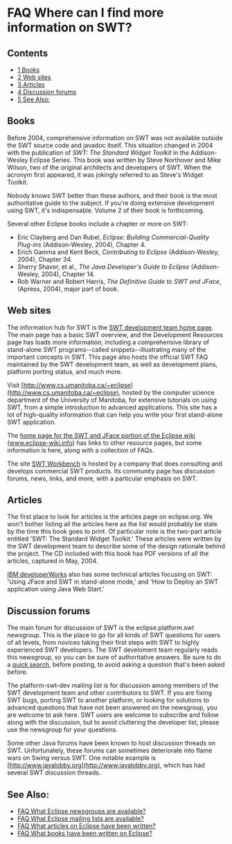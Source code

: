 

FAQ Where can I find more information on SWT?
=============================================

Contents
--------

*   [1 Books](#Books)
*   [2 Web sites](#Web-sites)
*   [3 Articles](#Articles)
*   [4 Discussion forums](#Discussion-forums)
*   [5 See Also:](#See-Also:)

Books
-----

Before 2004, comprehensive information on SWT was not available outside the SWT source code and javadoc itself. This situation changed in 2004 with the publication of _SWT: The Standard Widget Toolkit_ in the Addison-Wesley Eclipse Series. This book was written by Steve Northover and Mike Wilson, two of the original architects and developers of SWT. When the acronym first appeared, it was jokingly referred to as Steve's Widget Toolkit.

Nobody knows SWT better than these authors, and their book is the most authoritative guide to the subject. If you're doing extensive development using SWT, it's indispensable. Volume 2 of their book is forthcoming.

Several other Eclipse books include a chapter or more on SWT:

*   Eric Clayberg and Dan Rubel, _Eclipse: Building Commercial-Quality Plug-ins_ (Addison-Wesley, 2004), Chapter 4.
*   Erich Gamma and Kent Beck, _Contributing to Eclipse_ (Addison-Wesley, 2004), Chapter 34.
*   Sherry Shavor, et al., _The Java Developer's Guide to Eclipse_ (Addison-Wesley, 2004), Chapter 14.
*   Rob Warner and Robert Harris, _The Definitive Guide to SWT and JFace_, (Apress, 2004), major part of book.

Web sites
---------

The information hub for SWT is the [SWT development team home page](http://eclipse.org/swt). The main page has a basic SWT overview, and the Development Resources page has loads more information, including a comprehensive library of stand-alone SWT programs--called snippets--illustrating many of the important concepts in SWT. This page also hosts the official SWT FAQ maintained by the SWT development team, as well as development plans, platform porting status, and much more.

Visit [http://www.cs.umanitoba.ca/~eclipse](http://www.cs.umanitoba.ca/~eclipse), hosted by the computer science department of the University of Manitoba, for extensive tutorials on using SWT, from a simple introduction to advanced applications. This site has a lot of high-quality information that can help you write your first stand-alone SWT application.

The [home page for the SWT and JFace portion of the Eclipse wiki](http://wiki.eclipse.org/SWT) (www.eclipse-wiki.info) has links to other resource pages, but some information is here, along with a collection of FAQs.

The site [SWT Workbench](http://www.swtworkbench.com) is hosted by a company that does consulting and develops commercial SWT products. Its community page has discussion forums, news, links, and more, with a particular emphasis on SWT.

Articles
--------

The first place to look for articles is the articles page on eclipse.org. We won't bother listing all the articles here as the list would probably be stale by the time this book goes to print. Of particular note is the two-part article entitled 'SWT: The Standard Widget Toolkit.' These articles were written by the SWT development team to describe some of the design rationale behind the project. The CD included with this book has PDF versions of all the articles, captured in May, 2004.

[IBM developerWorks](http://www.ibm.com/developerworks) also has some technical articles focusing on SWT: 'Using JFace and SWT in stand-alone mode,' and 'How to Deploy an SWT application using Java Web Start.'

Discussion forums
-----------------

The main forum for discussion of SWT is the eclipse.platform.swt newsgroup. This is the place to go for all kinds of SWT questions for users of all levels, from novices taking their first steps with SWT to highly experienced SWT developers. The SWT develoment team regularly reads this newsgroup, so you can be sure of authoritative answers. Be sure to do a [quick search](https://www.eclipse.org/search/search.cgi), before posting, to avoid asking a question that's been asked before.

The platform-swt-dev mailing list is for discussion among members of the SWT development team and other contributors to SWT. If you are fixing SWT bugs, porting SWT to another platform, or looking for solutions to advanced questions that have not been answered on the newsgroup, you are welcome to ask here. SWT users are welcome to subscribe and follow along with the discussion, but to avoid cluttering the developer list, please use the newsgroup for your questions.

Some other Java forums have been known to host discussion threads on SWT. Unfortunately, these forums can sometimes deteriorate into flame wars on Swing versus SWT. One notable example is [http://www.javalobby.org](http://www.javalobby.org), which has had several SWT discussion threads.

See Also:
---------

*   [FAQ What Eclipse newsgroups are available?](./FAQ_What_Eclipse_newsgroups_are_available.md "FAQ What Eclipse newsgroups are available?")
*   [FAQ What Eclipse mailing lists are available?](./FAQ_What_Eclipse_mailing_lists_are_available.md "FAQ What Eclipse mailing lists are available?")
*   [FAQ What articles on Eclipse have been written?](./FAQ_What_articles_on_Eclipse_have_been_written.md "FAQ What articles on Eclipse have been written?")
*   [FAQ What books have been written on Eclipse?](./FAQ_What_books_have_been_written_on_Eclipse.md "FAQ What books have been written on Eclipse?")

